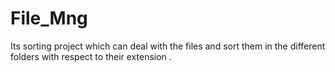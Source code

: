 # File_Mng
Its sorting project which can deal with the files and sort them in the different folders with respect to their extension .
